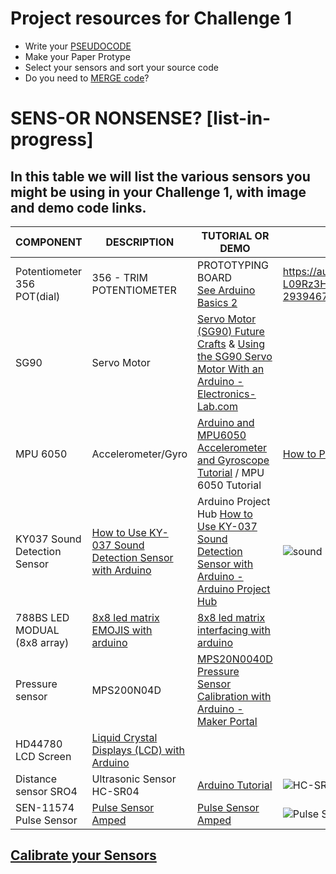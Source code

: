 # Project resources for Challenge 1
* Write your [PSEUDOCODE](../PSEUDOCODE/)
* Make your Paper Protype
* Select your sensors and sort your source code
* Do you need to [MERGE code](../MERGE_CODE)?

# SENS-OR NONSENSE? [list-in-progress]

## In this table we will list the various sensors you might be using in your Challenge 1, with image and demo code links.
COMPONENT | DESCRIPTION | TUTORIAL OR DEMO | LINK | IMAGE
----------------------- |----------------------- |----------------------- |-----------------------  |-----------------------
Potentiometer 356	POT(dial)	|	356 - TRIM POTENTIOMETER | PROTOTYPING BOARD <br/>[See Arduino Basics 2](https://github.com/karenanndonnachie/MAKETHINGSINTERACTIVE_SEM2_2022/tree/main/ARDUINO_BASICS/2.%20POTENTIOMETER_LED) | https://au.element14.com/adafruit-industries/356/trim-potentiometer-prototyping/dp/2409352?gclid=CjwKCAjwoduRBhA4EiwACL5RP2no3KqIhH-Wm-JqUgkVG1SVayxoJPXr-L09Rz3HlCEgO9jgB5QILBoCc60QAvD_BwE&mckv=_dc%7Cpcrid%7C501152839127%7Cpkw%7C%7Cpmt%7C%7Cslid%7C%7Cproduct%7C2409352%7Cpgrid%7C123988903131%7Cptaid%7Cpla-293946777986%7C&CMP=KNC-GAU-GEN-SMART-SHOPPING	| 
SG90	|	Servo Motor	|	[Servo Motor (SG90) Future Crafts](https://futurecrafts.com.au/product/servo-motor-sg90/)	& [Using the SG90 Servo Motor With an Arduino - Electronics-Lab.com](https://www.electronics-lab.com/project/using-sg90-servo-motor-arduino/) | 
MPU 6050 	|	Accelerometer/Gyro	|	[Arduino and MPU6050 Accelerometer and Gyroscope Tutorial](https://howtomechatronics.com/tutorials/arduino/arduino-and-mpu6050-accelerometer-and-gyroscope-tutorial) /	MPU 6050 Tutorial | [How to Program MPU 6050 With Arduino](https://create.arduino.cc/projecthub/MissionCritical/mpu-6050-tutorial-how-to-program-mpu-6050-with-arduino-aee39a) | 
KY037	Sound Detection Sensor	|	[How to Use KY-037 Sound Detection Sensor with Arduino](https://create.arduino.cc/projecthub/electropeak/how-to-use-ky-037-sound-detection-sensor-with-arduino-a757a7) | Arduino Project Hub	[How to Use KY-037 Sound Detection Sensor with Arduino - Arduino Project Hub](https://create.arduino.cc/projecthub/electropeak/how-to-use-ky-037-sound-detection-sensor-with-arduino-a757a7) | ![sound sensor](https://cdn-global-hk.hobbyking.com/media/catalog/product/cache/1/image/660x415/17f82f742ffe127f42dca9de82fb58b1/legacy/catalog/84749_high.jpg)
788BS	LED MODUAL (8x8 array)	|	[8x8 led matrix EMOJIS with arduino](https://www.hackster.io/chvrt568/arduino-led-matrix-8x8-display-max7219-led-emoji-display-8b4308)	|	[8x8 led matrix interfacing with arduino](https://docs.arduino.cc/built-in-examples/display/RowColumnScanning)	
Pressure sensor	| MPS200N04D | [MPS20N0040D Pressure Sensor Calibration with Arduino - Maker Portal](https://makersportal.com/blog/2020/6/4/mps20n0040d-pressure-sensor-calibration-with-arduino#calibration)
HD44780 LCD Screen | [Liquid Crystal Displays (LCD) with Arduino](https://docs.arduino.cc/learn/electronics/lcd-displays)
Distance sensor SRO4 | Ultrasonic Sensor HC-SR04 | [Arduino Tutorial](https://create.arduino.cc/projecthub/abdularbi17/ultrasonic-sensor-hc-sr04-with-arduino-tutorial-327ff6) | ![HC-SRO4](https://core-electronics.com.au/media/catalog/product/cache/1/image/650x650/fe1bcd18654db18f328c2faaaf3c690a/d/e/device6_1000.jpg)				
SEN-11574	Pulse Sensor | [Pulse Sensor Amped](https://www.adafruit.com/product/1093#description) | [Pulse Sensor Amped](https://github.com/WorldFamousElectronics/PulseSensor_Amped_Arduino!) | ![Pulse Sensor](https://cdn.shopify.com/s/files/1/0100/6632/files/PulseSensorAmpedFinger-web_2_fafe5128-1f70-407f-8fc4-245ca5bfd88d_600x600.jpg?v=1491758972)

## [Calibrate your Sensors](https://docs.arduino.cc/built-in-examples/analog/Calibration)
